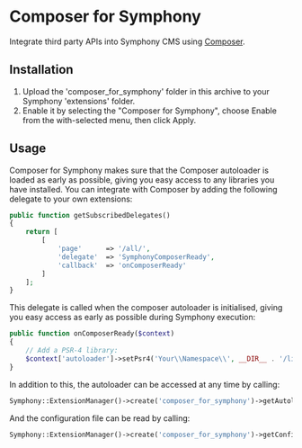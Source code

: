 # Composer for Symphony

Integrate third party APIs into Symphony CMS using [Composer](https://getcomposer.org/).


## Installation

1. Upload the 'composer_for_symphony' folder in this archive to your Symphony 'extensions' folder.
2. Enable it by selecting the "Composer for Symphony", choose Enable from the with-selected menu, then click Apply.


## Usage

Composer for Symphony makes sure that the Composer autoloader is loaded as early as possible, giving you easy access to any libraries you have installed. You can integrate with Composer by adding the following delegate to your own extensions:

```php
public function getSubscribedDelegates()
{
    return [
        [
            'page'      => '/all/',
            'delegate'  => 'SymphonyComposerReady',
            'callback'  => 'onComposerReady'
        ]
    ];
}
```

This delegate is called when the composer autoloader is initialised, giving you easy access as early as possible during Symphony execution:

```php
public function onComposerReady($context)
{
    // Add a PSR-4 library:
    $context['autoloader']->setPsr4('Your\\Namespace\\', __DIR__ . '/lib');
}
```

In addition to this, the autoloader can be accessed at any time by calling:

```php
Symphony::ExtensionManager()->create('composer_for_symphony')->getAutoloader();
```

And the configuration file can be read by calling:

```php
Symphony::ExtensionManager()->create('composer_for_symphony')->getConfiguration();
```
